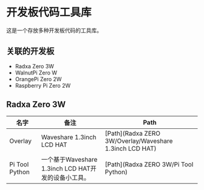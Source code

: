 # 开发板代码工具库

这是一个存放多种开发板代码的工具库。

## 关联的开发板

- Radxa Zero 3W
- WalnutPi Zero W
- OrangePi Zero 2W
- Raspberry Pi Zero 2W

## Radxa Zero 3W

|名字|备注|Path|
|---|---|---|
|Overlay|Waveshare 1.3inch LCD HAT|[Path](Radxa ZERO 3W/Overlay/Waveshare 1.3inch LCD HAT)|
|Pi Tool Python|一个基于Waveshare 1.3inch LCD HAT开发的设备小工具。|[Path](Radxa ZERO 3W/Pi Tool Python)|